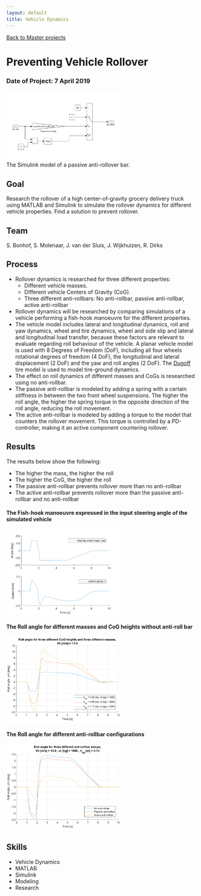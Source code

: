 ```yaml
---
layout: default
title: Vehicle Dynamics
---
```


[Back to Master projects](./master.md)
# Preventing Vehicle Rollover
### Date of Project: 7 April 2019
<img src="/assets/img/Anti_rollbar_simulink.PNG" alt="vehdyn" width="300"/>\
The Simulink model of a passive anti-rollover bar.

## Goal
Research the rollover of a high center-of-gravity grocery delivery truck using MATLAB and Simulink to simulate the rollover dynamics for different vehicle properties. Find a solution to prevent rollover.

## Team
S. Bonhof, S. Molenaar, J. van der Sluis, J. Wijkhuizen, R. Dirks

## Process
* Rollover dynamics is researched for three different properties:
  - Different vehicle masses.
  - Different vehicle Centers of Gravity (CoG).
  - Three different anti-rollbars: No anti-rollbar, passive anti-rollbar, active anti-rollbar
* Rollover dynamics will be researched by comparing simulations of a vehicle performing a fish-hook manoeuvre for the different properties.
* The vehicle model includes lateral and longitudinal dynamics, roll and yaw dynamics, wheel and tire dynamics, wheel and side slip and lateral and longitudinal load transfer, because these factors are relevant to evaluate regarding roll behaviour of the vehicle. A planar vehicle model is used with 8 Degrees of Freedom (DoF), including all four wheels rotational degrees of freedom (4 DoF), the longitudinal and lateral displacement (2 DoF) and the yaw and roll angles (2 DoF). The [Dugoff](https://www.jstor.org/stable/44644491) tire model is used to model tire-ground dynamics.
* The effect on roll dynamics of different masses and CoGs is researched using no anti-rollbar. 
* The passive anti-rollbar is modeled by adding a spring with a certain stiffness in between the two front wheel suspensions. The higher the roll angle, the higher the spring torque in the opposite direction of the roll angle, reducing the roll movement.
* The active anti-rollbar is modeled by adding a torque to the model that counters the rollover movement. This torque is controlled by a PD-controller, making it an active component countering rollover.

## Results
The results below show the following:
* The higher the mass, the higher the roll
* The higher the CoG, the higher the roll
* The passive anti-rollbar prevents rollover more than no anti-rollbar
* The active anti-rollbar prevents rollover more than the passive anti-rollbar and no anti-rollbar

#### The Fish-hook manoeuvre expressed in the input steering angle of the simulated vehicle
<img src="/assets/img/swa_LateralSpeed.png" alt="res_fishhook" width="300"/>

#### The Roll angle for different masses and CoG heights without anti-roll bar
<img src="/assets/img/Remaining_Roll_CoG_and_Masses.png" alt="res_mass_cog" width="300"/>

#### The Roll angle for different anti-rollbar configurations
<img src="/assets/img/Roll_vs_time_antirollbars.png" alt="res_anti" width="300"/>


## Skills
* Vehicle Dynamics
* MATLAB
* Simulink
* Modeling
* Research
